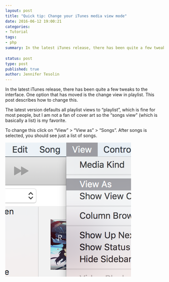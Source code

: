 ```yaml
---
layout: post
title: "Quick tip: Change your iTunes media view mode"
date: 2016-06-12 19:00:21
categories:
- Tutorial
tags:
- php
summary: In the latest iTunes release, there has been quite a few tweaks to the interface. One option that has moved is the change view in playlist. This post describes how to change this.

status: post
type: post
published: true
author: Jennifer Tesolin
---
```


In the latest iTunes release, there has been quite a few tweaks to the interface. One option that has moved is the change view in playlist. This post describes how to change this.<!--more-->

The latest version defaults all playlist views to “playlist”, which is fine for most people, but I am not a fan of cover art so the “songs view” (which is basically a list) is my favorite.

To change this click on “View” &gt; “View as” &gt; “Songs”. After songs is selected, you should see just a list of songs.

<p><a href="/wp-content/uploads/2016/06/itunesView.png" target="_blank"><img src="/wp-content/uploads/2016/06/itunesView-Thumb.png" alt="Preview of instructions" align="middle"></a></p>